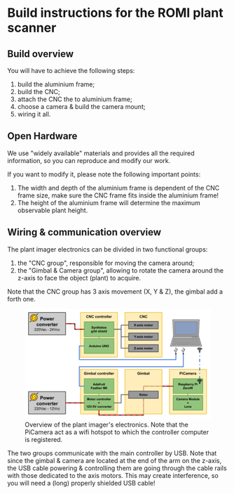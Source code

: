 Build instructions for the ROMI plant scanner
=============================================

## Build overview

You will have to achieve the following steps:

1. build the aluminium frame;
2. build the CNC;
3. attach the CNC the to aluminium frame;
4. choose a camera & build the camera mount;
5. wiring it all.

## Open Hardware

We use "widely available" materials and provides all the required information, so you can reproduce and modify our work.

If you want to modify it, please note the following important points:

1. The width and depth of the aluminium frame is dependent of the CNC frame size, make sure the CNC frame fits inside the aluminium frame!
2. The height of the aluminium frame will determine the maximum observable plant height.

## Wiring & communication overview

The plant imager electronics can be divided in two functional groups:

1. the "CNC group", responsible for moving the camera around;
2. the "Gimbal & Camera group", allowing to rotate the camera around the z-axis to face the object (plant) to acquire.

Note that the CNC group has 3 axis movement (X, Y & Z), the gimbal add a forth one.

<figure>
    <img src="/assets/images/scanner_electronics-overview.png" alt="Plant imager electronics overview" width="1200" />
  <figcaption>Overview of the plant imager's electronics. Note that the PiCamera act as a wifi hotspot to which the controller computer is registered. </figcaption>
</figure>

The two groups communicate with the main controller by USB.
Note that since the gimbal & camera are located at the end of the arm on the z-axis, the USB cable powering & controlling them are going through the cable rails with those dedicated to the axis motors.
This may create interference, so you will need a (long) properly shielded USB cable!